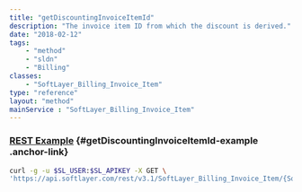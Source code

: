 ```yaml
---
title: "getDiscountingInvoiceItemId"
description: "The invoice item ID from which the discount is derived."
date: "2018-02-12"
tags:
    - "method"
    - "sldn"
    - "Billing"
classes:
    - "SoftLayer_Billing_Invoice_Item"
type: "reference"
layout: "method"
mainService : "SoftLayer_Billing_Invoice_Item"
---
```


### [REST Example](#getDiscountingInvoiceItemId-example) <a href="/article/rest/"><i class="fas fa-question"></i></a> {#getDiscountingInvoiceItemId-example .anchor-link} 
```bash
curl -g -u $SL_USER:$SL_APIKEY -X GET \
'https://api.softlayer.com/rest/v3.1/SoftLayer_Billing_Invoice_Item/{SoftLayer_Billing_Invoice_ItemID}/getDiscountingInvoiceItemId'
```
